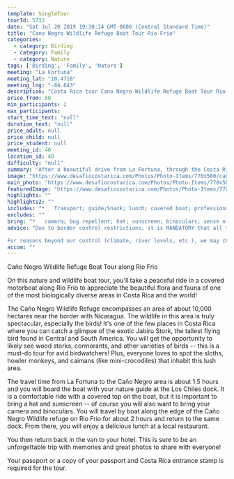 ```yaml
---
template: SingleTour
tourId: 5733
date: "Sat Jul 20 2019 19:30:14 GMT-0600 (Central Standard Time)"
title: "Cano Negro Wildlife Refuge Boat Tour Rio Frio"
categories: 
  - category: Birding
  - category: Family
  - category: Nature
tags: ['Birding', 'Family', 'Nature']
meeting: "La Fortuna"
meeting_lat: "10.4718"
meeting_lng: "-84.643"
description: "Costa Rica tour Cano Negro Wildlife Refuge Boat Tour Rio Frio, id 5733"
price_from: 68
min_participants: 2
max_participants: 
start_time_text: "null"
duration_text: "null"
price_adult: null
price_child: null
price_student: null
meeting_id: 40
location_id: 40
difficulty: "null"
summary: "After a beautiful drive from La Fortuna, through the Costa Rican countryside you will enjoy a peaceful ride in a covered motorboat along the Rio Frio to appreciate the beautiful nature and wildlife in this unique area of Costa Rica. This is considered one of the richest areas in biological diversity in Costa Rica and the world! On the Caño Negro tour, you’ll have the opportunity to see a great variety of rare tro..."
image: "https://www.desafiocostarica.com/Photos/Photo-Items/770x500/cano-negro-wildlife-refuge-boat-tour-1433004092.jpg"
main_photo: "https://www.desafiocostarica.com/Photos/Photo-Items/770x500/cano-negro-wildlife-refuge-boat-tour-1433004092.jpg"
featuredImage: "https://www.desafiocostarica.com/Photos/Photo-Items/770x500/cano-negro-wildlife-refuge-boat-tour-1433004092.jpg"
highlights: ""
highlights2: ""
includes: "*   Transport; guide;Snack; lunch; covered boat; professional nature guide"
excludes: ""
bring: "*   camera; bug repellent; hat; sunscreen; binoculars; sense of adventure; passport"
advice: "Due to border control restrictions, it is MANDATORY that all tourists participating in the Caño Negro or One Day Nicaragua tour carry with them their original passport or a copy of their passport with a copy of the entrance stamp they received in immigration upon entering Costa Rica. Under NO circumstances will any other type of identification -- such as state ID, driver's license, etc. -- be accepted. The Cano Negro Wildlife Refuge Boat Tour is a perfect activity for families and birdwatchers. We can also arrange hotel accommodations and fishing expeditions in the Los Chiles and Cano Negro area near the Nicaragua Boarder. Your passport or a copy of your passport and Costa Rica entrance stamp is required for the tour. Have a look at our Adventure Waiver if you have questions about our Costa Rica adventure tour policies.

For reasons beyond our control (climate, river levels, etc.), we may change to a more-suitable tour with an equal or similar adventure-appeal or offer other tour options so you don't miss out on a fun day in Costa Rica. We reserve the right to cancel a trip due to unfavorable conditions & will only run a tour according to our policies. Full refund is given if (on rare occasion) no tour is run. This adventure involves some inherent risk and physical exertion, so you must be in good physical condition!"
accom: ""
---
```

Caño Negro Wildlife Refuge Boat Tour along Rio Frio

On this nature and wildlife boat tour, you'll take a peaceful ride in a covered motorboat along Rio Frio to appreciate the beautiful flora and fauna of one of the most biologically diverse areas in Costa Rica and the world!

The Caño Negro Wildlife Refuge encompasses an area of about 10,000 hectares near the border with Nicaragua. The wildlife in this area is truly spectacular, especially the birds! It's one of the few places in Costa Rica where you can catch a glimpse of the exotic Jabiru Stork, the tallest flying bird found in Central and South America. You will get the opportunity to likely see wood storks, cormorants, and other varieties of birds -- this is a must-do tour for avid birdwatchers! Plus, everyone loves to spot the sloths, howler monkeys, and caimans (like mini-crocodiles) that inhabit this lush area.

The travel time from La Fortuna to the Caño Negro area is about 1.5 hours and you will board the boat with your nature guide at the Los Chiles dock. It is a comfortable ride with a covered top on the boat, but it is important to bring a hat and sunscreen -- of course you will also want to bring your camera and binoculars. You will travel by boat along the edge of the Caño Negro Wildlife refuge on Rio Frio for about 2 hours and return to the same dock. From there, you will enjoy a delicious lunch at a local restaurant.

You then return back in the van to your hotel. This is sure to be an unforgettable trip with memories and great photos to share with everyone!

Your passport or a copy of your passport and Costa Rica entrance stamp is required for the tour.